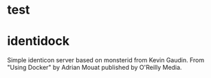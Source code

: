 # test
identidock
==========
Simple identicon server based on monsterid from Kevin Gaudin.
From "Using Docker" by Adrian Mouat published by O'Reilly Media.
